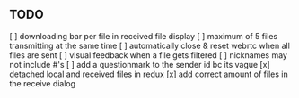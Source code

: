 ## TODO

[ ] downloading bar per file in received file display
[ ] maximum of 5 files transmitting at the same time
[ ] automatically close & reset webrtc when all files are sent
[ ] visual feedback when a file gets filtered
[ ] nicknames may not include #'s
[ ] add a questionmark to the sender id bc its vague
[x] detached local and received files in redux
[x] add correct amount of files in the receive dialog
